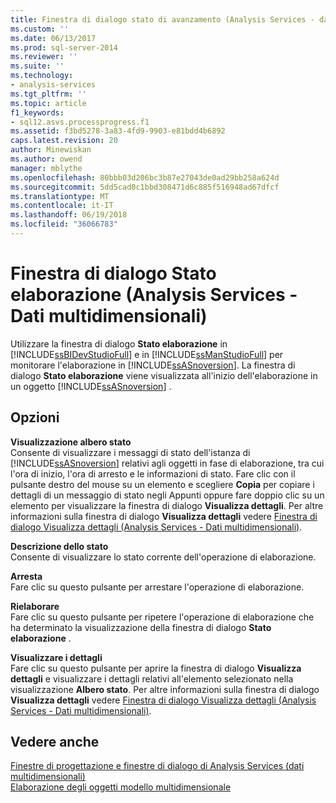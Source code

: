 ```yaml
---
title: Finestra di dialogo stato di avanzamento (Analysis Services - dati multidimensionali) elabora | Documenti Microsoft
ms.custom: ''
ms.date: 06/13/2017
ms.prod: sql-server-2014
ms.reviewer: ''
ms.suite: ''
ms.technology:
- analysis-services
ms.tgt_pltfrm: ''
ms.topic: article
f1_keywords:
- sql12.asvs.processprogress.f1
ms.assetid: f3bd5278-3a83-4fd9-9903-e81bdd4b6892
caps.latest.revision: 20
author: Minewiskan
ms.author: owend
manager: mblythe
ms.openlocfilehash: 80bbb03d206bc3b87e27043de0ad29bb258a624d
ms.sourcegitcommit: 5dd5cad0c1bbd308471d6c885f516948ad67dfcf
ms.translationtype: MT
ms.contentlocale: it-IT
ms.lasthandoff: 06/19/2018
ms.locfileid: "36066783"
---
```

# <a name="process-progress-dialog-box-analysis-services---multidimensional-data"></a>Finestra di dialogo Stato elaborazione (Analysis Services - Dati multidimensionali)
  Utilizzare la finestra di dialogo **Stato elaborazione** in [!INCLUDE[ssBIDevStudioFull](../includes/ssbidevstudiofull-md.md)] e in [!INCLUDE[ssManStudioFull](../includes/ssmanstudiofull-md.md)] per monitorare l'elaborazione in [!INCLUDE[ssASnoversion](../includes/ssasnoversion-md.md)]. La finestra di dialogo **Stato elaborazione** viene visualizzata all'inizio dell'elaborazione in un oggetto [!INCLUDE[ssASnoversion](../includes/ssasnoversion-md.md)] .  
  
## <a name="options"></a>Opzioni  
 **Visualizzazione albero stato**  
 Consente di visualizzare i messaggi di stato dell'istanza di [!INCLUDE[ssASnoversion](../includes/ssasnoversion-md.md)] relativi agli oggetti in fase di elaborazione, tra cui l'ora di inizio, l'ora di arresto e le informazioni di stato. Fare clic con il pulsante destro del mouse su un elemento e scegliere **Copia** per copiare i dettagli di un messaggio di stato negli Appunti oppure fare doppio clic su un elemento per visualizzare la finestra di dialogo **Visualizza dettagli**. Per altre informazioni sulla finestra di dialogo **Visualizza dettagli** vedere [Finestra di dialogo Visualizza dettagli &#40;Analysis Services - Dati multidimensionali&#41;](view-details-dialog-box-analysis-services-multidimensional-data.md).  
  
 **Descrizione dello stato**  
 Consente di visualizzare lo stato corrente dell'operazione di elaborazione.  
  
 **Arresta**  
 Fare clic su questo pulsante per arrestare l'operazione di elaborazione.  
  
 **Rielaborare**  
 Fare clic su questo pulsante per ripetere l'operazione di elaborazione che ha determinato la visualizzazione della finestra di dialogo **Stato elaborazione** .  
  
 **Visualizzare i dettagli**  
 Fare clic su questo pulsante per aprire la finestra di dialogo **Visualizza dettagli** e visualizzare i dettagli relativi all'elemento selezionato nella visualizzazione **Albero stato**. Per altre informazioni sulla finestra di dialogo **Visualizza dettagli** vedere [Finestra di dialogo Visualizza dettagli &#40;Analysis Services - Dati multidimensionali&#41;](view-details-dialog-box-analysis-services-multidimensional-data.md).  
  
## <a name="see-also"></a>Vedere anche  
 [Finestre di progettazione e finestre di dialogo di Analysis Services &#40;dati multidimensionali&#41;](analysis-services-designers-and-dialog-boxes-multidimensional-data.md)   
 [Elaborazione degli oggetti modello multidimensionale](multidimensional-models/processing-a-multidimensional-model-analysis-services.md)  
  
  